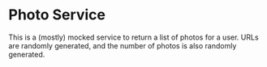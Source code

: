 Photo Service
===========================

This is a (mostly) mocked service to return a list of photos for a user. URLs are randomly generated, and the number of photos is also randomly generated.
